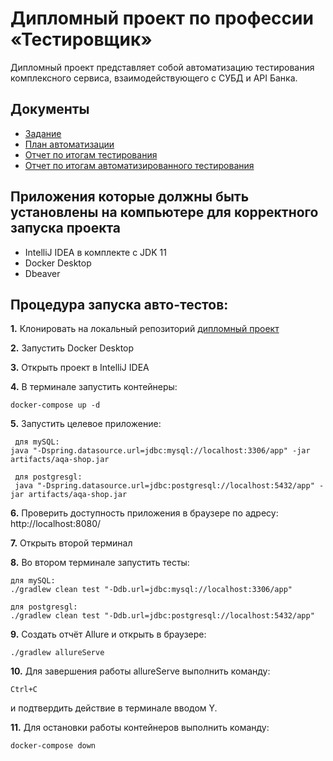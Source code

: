 # Дипломный проект по профессии «Тестировщик»

Дипломный проект представляет собой автоматизацию тестирования комплексного сервиса, взаимодействующего с СУБД и API Банка.

## Документы
* [Задание](https://github.com/Andrey-Shelikhanov/Diploma.QA.Engineer/blob/main/documentation/Task.md)
* [План автоматизации](https://github.com/Andrey-Shelikhanov/Diploma.QA.Engineer/blob/main/documentation/Plan.md)
* [Отчет по итогам тестирования](https://github.com/Andrey-Shelikhanov/Diploma.QA.Engineer/blob/main/documentation/Report.md)
* [Отчет по итогам автоматизированного тестирования](https://github.com/Andrey-Shelikhanov/Diploma.QA.Engineer/blob/main/documentation/Summary.md)

## Приложения которые должны быть установлены на компьютере для корректного запуска проекта

* IntelliJ IDEA в комплекте с JDK 11
* Docker Desktop
* Dbeaver

## Процедура запуска авто-тестов:

**1.** Клонировать на локальный репозиторий [дипломный проект](https://github.com/Andrey-Shelikhanov/Diploma.QA.Engineer)

**2.** Запустить Docker Desktop

**3.** Открыть проект в IntelliJ IDEA

**4.** В терминале запустить контейнеры:

    docker-compose up -d

**5.** Запустить целевое приложение:

     для mySQL: 
    java "-Dspring.datasource.url=jdbc:mysql://localhost:3306/app" -jar artifacts/aqa-shop.jar

     для postgresgl:
     java "-Dspring.datasource.url=jdbc:postgresql://localhost:5432/app" -jar artifacts/aqa-shop.jar

**6.** Проверить доступность приложения в браузере по адресу: http://localhost:8080/

**7.** Открыть второй терминал

**8.** Во втором терминале запустить тесты:

    для mySQL:
    ./gradlew clean test "-Ddb.url=jdbc:mysql://localhost:3306/app"

    для postgresgl: 
    ./gradlew clean test "-Ddb.url=jdbc:postgresql://localhost:5432/app"

**9.** Создать отчёт Allure и открыть в браузере:

    ./gradlew allureServe

**10.** Для завершения работы allureServe выполнить команду:

    Ctrl+C

и подтвердить действие в терминале вводом Y.

**11.** Для остановки работы контейнеров выполнить команду:

    docker-compose down

